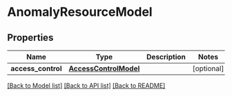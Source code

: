 # AnomalyResourceModel

## Properties
Name | Type | Description | Notes
------------ | ------------- | ------------- | -------------
**access_control** | [**AccessControlModel**](AccessControlModel.md) |  | [optional] 

[[Back to Model list]](../README.md#documentation-for-models) [[Back to API list]](../README.md#documentation-for-api-endpoints) [[Back to README]](../README.md)


